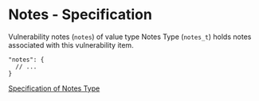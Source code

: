 # Notes - Specification

Vulnerability notes (`notes`) of value type Notes Type (`notes_t`) holds notes associated with this vulnerability item.

```
"notes": {
  // ...
}
```

[Specification of Notes Type](../../types/notes-spec.en.md)
